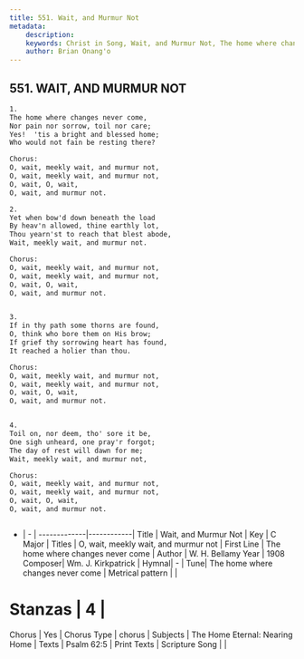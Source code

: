 ```yaml
---
title: 551. Wait, and Murmur Not
metadata:
    description: 
    keywords: Christ in Song, Wait, and Murmur Not, The home where changes never come, O, wait, meekly wait, and murmur not
    author: Brian Onang'o
---
```



## 551. WAIT, AND MURMUR NOT

```txt
1.
The home where changes never come,
Nor pain nor sorrow, toil nor care;
Yes!  'tis a bright and blessed home;
Who would not fain be resting there?

Chorus:
O, wait, meekly wait, and murmur not,
O, wait, meekly wait, and murmur not,
O, wait, O, wait,
O, wait, and murmur not.

2.
Yet when bow'd down beneath the load
By heav'n allowed, thine earthly lot,
Thou yearn'st to reach that blest abode,
Wait, meekly wait, and murmur not. 

Chorus:
O, wait, meekly wait, and murmur not,
O, wait, meekly wait, and murmur not,
O, wait, O, wait,
O, wait, and murmur not.


3.
If in thy path some thorns are found,
O, think who bore them on His brow;
If grief thy sorrowing heart has found,
It reached a holier than thou. 

Chorus:
O, wait, meekly wait, and murmur not,
O, wait, meekly wait, and murmur not,
O, wait, O, wait,
O, wait, and murmur not.


4.
Toil on, nor deem, tho' sore it be,
One sigh unheard, one pray'r forgot;
The day of rest will dawn for me;
Wait, meekly wait, and murmur not, 

Chorus:
O, wait, meekly wait, and murmur not,
O, wait, meekly wait, and murmur not,
O, wait, O, wait,
O, wait, and murmur not.



```

- |   -  |
-------------|------------|
Title | Wait, and Murmur Not |
Key | C Major |
Titles | O, wait, meekly wait, and murmur not |
First Line | The home where changes never come |
Author | W. H. Bellamy
Year | 1908
Composer| Wm. J. Kirkpatrick |
Hymnal|  - |
Tune| The home where changes never come |
Metrical pattern | |
# Stanzas | 4 |
Chorus | Yes |
Chorus Type | chorus |
Subjects | The Home Eternal: Nearing Home |
Texts | Psalm 62:5 |
Print Texts | 
Scripture Song |  |
  
